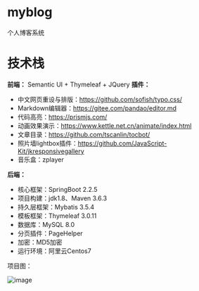 # myblog
个人博客系统




# 技术栈
**前端：**
Semantic UI + Thymeleaf + JQuery
**插件：**
- 中文网页重设与排版：https://github.com/sofish/typo.css/
- Markdown编辑器：https://gitee.com/pandao/editor.md
- 代码高亮：https://prismjs.com/
- 动画效果演示：https://www.kettle.net.cn/animate/index.html
- 文章目录：https://github.com/tscanlin/tocbot/
- 照片墙lightbox插件：https://github.com/JavaScript-Kit/jkresponsivegallery
- 音乐盒：zplayer

**后端：**
- 核心框架：SpringBoot 2.2.5
- 项目构建：jdk1.8、Maven 3.6.3
- 持久层框架：Mybatis 3.5.4
- 模板框架：Thymeleaf 3.0.11
- 数据库：MySQL 8.0
- 分页插件：PageHelper
- 加密：MD5加密
- 运行环境：阿里云Centos7  
      

项目图：

![image](https://github.com/MaiEmily/map/blob/master/public/image/20190528145810708.png)





> 










